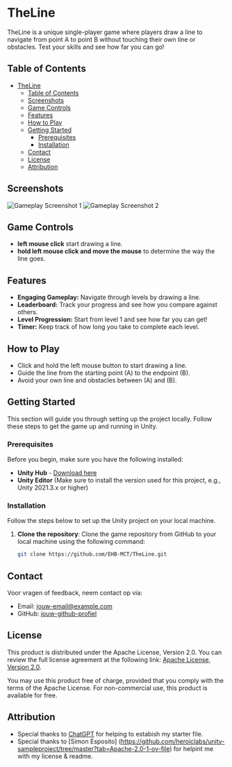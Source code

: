 # TheLine
TheLine is a unique single-player game where players draw a line to navigate from point A to point B without touching their own line or obstacles. Test your skills and see how far you can go!

## Table of Contents
- [TheLine](#theline)
  - [Table of Contents](#table-of-contents)
  - [Screenshots](#screenshots)
  - [Game Controls](#game-controls)
  - [Features](#features)
  - [How to Play](#how-to-play)
  - [Getting Started](#getting-started)
    - [Prerequisites](#prerequisites)
    - [Installation](#installation)
  - [Contact](#contact)
  - [License](#license)
  - [Attribution](#attribution)

## Screenshots
![Gameplay Screenshot 1](link_naar_screenshot_1)
![Gameplay Screenshot 2](link_naar_screenshot_2)

## Game Controls
- **left mouse click** start drawing a line.
- **hold left mouse click and move the mouse** to determine the way the line goes.

## Features
- **Engaging Gameplay:** Navigate through levels by drawing a line.
- **Leaderboard:** Track your progress and see how you compare against others.
- **Level Progression:** Start from level 1 and see how far you can get!
- **Timer:** Keep track of how long you take to complete each level.

## How to Play
- Click and hold the left mouse button to start drawing a line.
- Guide the line from the starting point (A) to the endpoint (B).
- Avoid your own line and obstacles between (A) and (B).

## Getting Started

This section will guide you through setting up the project locally. Follow these steps to get the game up and running in Unity.

### Prerequisites

Before you begin, make sure you have the following installed:

* **Unity Hub** - [Download here](https://unity.com/download)
* **Unity Editor** (Make sure to install the version used for this project, e.g., Unity 2021.3.x or higher)

### Installation

Follow the steps below to set up the Unity project on your local machine.

1. **Clone the repository**:
   Clone the game repository from GitHub to your local machine using the following command:
   ```bash
   git clone https://github.com/EHB-MCT/TheLine.git

## Contact
Voor vragen of feedback, neem contact op via:
- Email: [jouw-email@example.com](mailto:jouw-email@example.com)
- GitHub: [jouw-github-profiel](https://github.com/jouw-gebruikersnaam)

## License
This product is distributed under the Apache License, Version 2.0. You can review the full license agreement at the following link: [Apache License, Version 2.0](http://www.apache.org/licenses/LICENSE-2.0).

You may use this product free of charge, provided that you comply with the terms of the Apache License. For non-commercial use, this product is available for free.

## Attribution
- Special thanks to [ChatGPT](https://chatgpt.com/share/67101848-7384-8003-b00e-a0e3b6c176f7) for helping to estabish my starter file.
- Special thanks to [Simon Esposito] (https://github.com/heroiclabs/unity-sampleproject/tree/master?tab=Apache-2.0-1-ov-file) for helpint me with my license & readme.